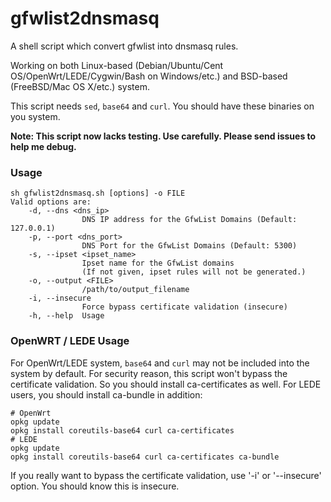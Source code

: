 # gfwlist2dnsmasq
A shell script which convert gfwlist into dnsmasq rules.

Working on both Linux-based (Debian/Ubuntu/Cent OS/OpenWrt/LEDE/Cygwin/Bash on Windows/etc.) and BSD-based (FreeBSD/Mac OS X/etc.) system.

This script needs `sed`, `base64` and `curl`. You should have these binaries on you system.

__Note: This script now lacks testing. Use carefully. Please send issues to help me debug.__

### Usage
```
sh gfwlist2dnsmasq.sh [options] -o FILE
Valid options are:
    -d, --dns <dns_ip>
                DNS IP address for the GfwList Domains (Default: 127.0.0.1)
    -p, --port <dns_port>
                DNS Port for the GfwList Domains (Default: 5300)
    -s, --ipset <ipset_name>
                Ipset name for the GfwList domains
                (If not given, ipset rules will not be generated.)
    -o, --output <FILE>
                /path/to/output_filename
    -i, --insecure
                Force bypass certificate validation (insecure)
    -h, --help  Usage
```

### OpenWRT / LEDE Usage

For OpenWrt/LEDE system, `base64` and `curl` may not be included into the system by default. For security reason, this script won't bypass the certificate validation. So you should install ca-certificates as well. For LEDE users, you should install ca-bundle in addition:

```
# OpenWrt
opkg update
opkg install coreutils-base64 curl ca-certificates
# LEDE
opkg update
opkg install coreutils-base64 curl ca-certificates ca-bundle
```

If you really want to bypass the certificate validation, use '-i' or '--insecure' option. You should know this is insecure.

